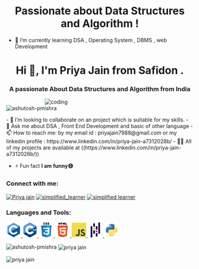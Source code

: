 
 <h1 align = "center" >Passionate about Data Structures and Algorithm ! </h1>

- 🌱 I’m currently learning DSA , Operating System , DBMS , web Development

<h1 align="center">Hi 👋, I'm Priya Jain from Safidon .</h1>
<h3 align="center">A passionate About Data Structures and Algorithm from India</h3>

<img align="right" alt="coding" width="400" src="https://user-images.githubusercontent.com/55389276/140866485-8fb1c876-9a8f-4d6a-98dc-08c4981eaf70.gif">

<p align="left"> <img src="https://komarev.com/ghpvc/?username=ashutosh-pmishra&label=Profile%20views&color=0e75b6&style=flat" alt="ashutosh-pmishra" /> </p>
- 👯 I’m looking to collaborate on an project which is suitable for my skills.
- 💬 Ask me about DSA , Front End Development and basic of other language
- 📫 How to reach me: by my email id : priyajain7988@gmail.com or my linkedin profile : https://www.linkedin.com/in/priya-jain-a7312028b/
- 👨‍💻 All of my projects are available at ((https://www.linkedin.com/in/priya-jain-a7312028b/))

- ⚡ Fun fact **I am funny😅**

<h3 align="left">Connect with me:</h3>
<p align="left">
<a href="(https://www.linkedin.com/in/priya-jain-a7312028b/)" target="blank"><img align="center" src="https://raw.githubusercontent.com/rahuldkjain/github-profile-readme-generator/master/src/images/icons/Social/linked-in-alt.svg" alt="Priya jain" height="30" width="40" /></a>
<a href="(https://www.geeksforgeeks.org/user/user_96fineo2gqw/)" target="blank"><img align="center" src="https://img.icons8.com/?size=512&id=AbQBhN9v62Ob&format=png" alt="simplified_learner" height="30" width="40" /></a>
<a href="https://leetcode.com/u/Student_GU/" target="blank"><img align="center" src="(https://cdn.iconscout.com/icon/free/png-512/free-leetcode-3521542-2944960.png?f=avif&w=256)" alt="simplified learner" height="30" width="40" /></a>
</p>

<h3 align="left">Languages and Tools:</h3>
<p align="left"> <a href="https://www.cprogramming.com/" target="_blank" rel="noreferrer"> <img src="https://raw.githubusercontent.com/devicons/devicon/master/icons/c/c-original.svg" alt="c" width="40" height="40"/> </a> <a href="https://www.w3schools.com/cpp/" target="_blank" rel="noreferrer"> <img src="https://raw.githubusercontent.com/devicons/devicon/master/icons/cplusplus/cplusplus-original.svg" alt="cplusplus" width="40" height="40"/> </a> <a href="https://www.w3schools.com/css/" target="_blank" rel="noreferrer"> <img src="https://raw.githubusercontent.com/devicons/devicon/master/icons/css3/css3-original-wordmark.svg" alt="css3" width="40" height="40"/> </a> <a href="https://www.w3.org/html/" target="_blank" rel="noreferrer"> <img src="https://raw.githubusercontent.com/devicons/devicon/master/icons/html5/html5-original-wordmark.svg" alt="html5" width="40" height="40"/> </a> <a href="https://developer.mozilla.org/en-US/docs/Web/JavaScript" target="_blank" rel="noreferrer"> <img src="https://raw.githubusercontent.com/devicons/devicon/master/icons/javascript/javascript-original.svg" alt="javascript" width="40" height="40"/> </a> <a href="https://pandas.pydata.org/" target="_blank" rel="noreferrer"> <img src="https://raw.githubusercontent.com/devicons/devicon/2ae2a900d2f041da66e950e4d48052658d850630/icons/pandas/pandas-original.svg" alt="pandas" width="40" height="40"/> </a> <a href="https://www.python.org" target="_blank" rel="noreferrer"> <img src="https://raw.githubusercontent.com/devicons/devicon/master/icons/python/python-original.svg" alt="python" width="40" height="40"/> </a> </p>


<p><img align="left" src="https://github-readme-stats.vercel.app/api/top-langs?username=PJain7988&show_icons=true&locale=en&layout=compact" alt="ashutosh-pmishra" /></p>

<p>&nbsp;<img align="center" src="https://github-readme-stats.vercel.app/api?username=PJain7988&show_icons=true&locale=en" alt="priya jain" /></p>

<p><img align="center" src="(https://github-readme-streak-stats.herokuapp.com/?user=PJain7988&)" alt="priya jain" /></p>
